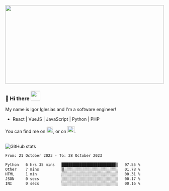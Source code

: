 <img src="https://c.tenor.com/KjVxfRrrncUAAAAd/matrix.gif" width="100%" height="250px">

### 🔭 Hi there <img src="https://raw.githubusercontent.com/MartinHeinz/MartinHeinz/master/wave.gif" width="30px">


My name is Igor Iglesias and I'm a software engineer!
<br>

<ul>
  <li> React | VueJS | JavaScript | Python | PHP </li>
</ul>
You can find me on <a href="https://twitter.com/IgorIglesias5"><img src="https://i.imgur.com/JLLlB5S.png" width="20px"></a>, or on <a href="https://www.linkedin.com/in/igor-iglesias-62478428/"><img src="https://i.imgur.com/PXyIkWx.png" width="22px"></a>.

<br>
<br>

![GitHub stats](https://github-readme-stats.vercel.app/api?username=igoiglesias&show_icons=true&count_private=true&theme=chartreuse-dark&hide_title=true)

<!--START_SECTION:waka-->

```txt
From: 21 October 2023 - To: 28 October 2023

Python   6 hrs 35 mins   ████████████████████████▒   97.55 %
Other    7 mins          ▒░░░░░░░░░░░░░░░░░░░░░░░░   01.78 %
HTML     1 min           ░░░░░░░░░░░░░░░░░░░░░░░░░   00.31 %
JSON     0 secs          ░░░░░░░░░░░░░░░░░░░░░░░░░   00.17 %
INI      0 secs          ░░░░░░░░░░░░░░░░░░░░░░░░░   00.16 %
```

<!--END_SECTION:waka-->
